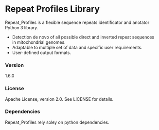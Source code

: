 
# Repeat Profiles Library

Repeat_Profiles is a flexible sequence repeats identificator and anotator Python 3 library.

  - Detection de novo of all possible direct and inverted repeat sequences in mitochondrial genomes.
  - Adaptable to multiple set of data and specific user requirements.
  - User-defined output formats.

### Version
1.6.0

### License

Apache License, version 2.0. See LICENSE for details.

### Dependencies

Repeat_Profiles rely soley on python dependencies.


